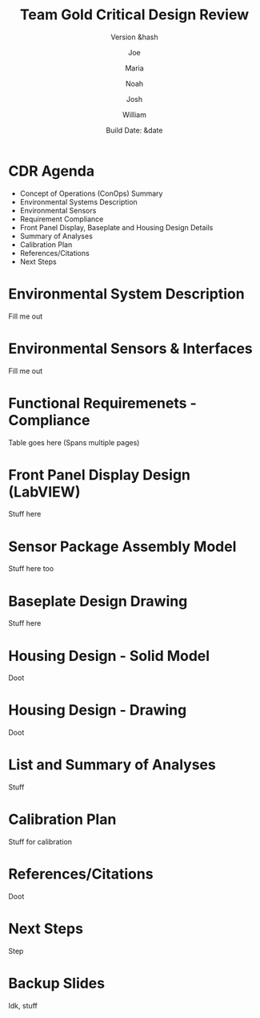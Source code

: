 ﻿---
title:
 - Team Gold Critical Design Review
subtitle:
 - Version &hash
author:
 - Joe
 - Maria
 - Noah
 - Josh
 - William
institute:
 - SNHU/CETA, EG-207
titlegraphic: resources/SNHU-CETA.png
theme: Madrid
navigation: frame
date: "Build Date: &date"
aspectratio: 1610
logo: resources/logo.png
fontsize: 8pt
---


# CDR Agenda

 - Concept of Operations (ConOps) Summary
 - Environmental Systems Description
 - Environmental Sensors
 - Requirement Compliance
 - Front Panel Display, Baseplate and Housing Design Details
 - Summary of Analyses
 - Calibration Plan
 - References/Citations
 - Next Steps


# Environmental System Description

Fill me out


# Environmental Sensors & Interfaces

Fill me out


# Functional Requiremenets - Compliance

Table goes here (Spans multiple pages)


# Front Panel Display Design (LabVIEW)

Stuff here


# Sensor Package Assembly Model

Stuff here too


# Baseplate Design Drawing

Stuff here


# Housing Design - Solid Model

Doot


# Housing Design - Drawing

Doot


# List and Summary of Analyses

Stuff


# Calibration Plan

Stuff for calibration


# References/Citations

Doot 


# Next Steps

Step


# Backup Slides

Idk, stuff
